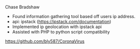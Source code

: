 Chase Bradshaw

- Found information gathering tool based off users ip address.
- api: ipstack (https://ipstack.com/documentation)
- Implemented ip geolocation with ipstack api
- Assisted with PHP to python script compatibility

https://github.com/bly587/CoronaVirus


 
